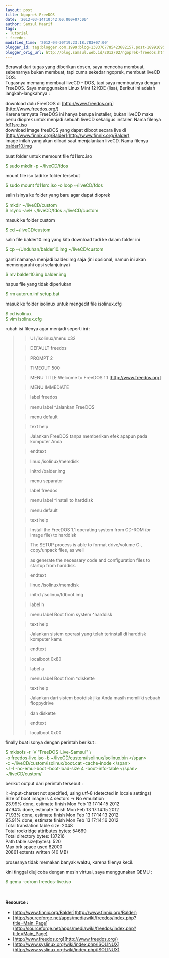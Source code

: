 ```yaml
---
layout: post
title: Ngoprek FreeDOS
date: '2012-03-14T10:42:00.000+07:00'
author: Samsul Maarif
tags:
- Tutorial
- freedos
modified_time: '2012-04-30T19:23:18.783+07:00'
blogger_id: tag:blogger.com,1999:blog-1383767785423682157.post-1899169524647644028
blogger_orig_url: http://blog.samsul.web.id/2012/02/ngoprek-freedos.html
---
```


Berawal dari tugas yang diberikan dosen, saya mencoba membuat, sebenarnya bukan membuat, tapi cuma sekedar ngoprek, membuat liveCD DOS.  
Tugasnya memang membuat liveCD - DOS, tapi saya membuatnya dengan FreeDOS. Saya menggunakan Linux Mint 12 KDE (lisa), Berikut ini adalah langkah-langkahnya :

download dulu FreeDOS di [http://www.freedos.org](http://www.freedos.org/)  
Karena ternyata FreeDOS ini hanya berupa installer, bukan liveCD maka perlu dioprek untuk menjadi sebuah liveCD sekaligus instaler. Nama filenya [fd11src.iso](http://www.freedos.org/freedos/files/download/fd11src.iso)  
download image freeDOS yang dapat diboot secara live di [http://www.finnix.org/Balder](http://www.finnix.org/Balder)  
image inilah yang akan diload saat menjalankan liveCD. Nama filenya [balder10.img](http://www.finnix.org/files/balder10.img)

buat folder untuk memount file fd11src.iso

<span style="color: #38761d;">$ sudo mkdir -p ~/liveCD/fdos</span>

mount file iso tadi ke folder tersebut

<span style="color: #38761d;">$ sudo mount fd11src.iso -o loop ~/liveCD/fdos</span>

salin isinya ke folder yang baru agar dapat dioprek

<span style="color: #38761d;">$ mkdir ~/liveCD/custom</span>  
<span style="color: #38761d;">$ rsync -avH ~/liveCD/fdos ~/liveCD/custom</span>

masuk ke folder custom

<span style="color: #38761d;">$ cd ~/liveCD/custom</span>

salin file balder10.img yang kita download tadi ke dalam folder ini

<span style="color: #38761d;">$ cp ~/Unduhan/balder10.img ~/liveCD/custom</span>

ganti namanya menjadi balder.img saja (ini opsional, namun ini akan memengaruhi opsi selanjutnya)

<span style="color: #38761d;">$ mv balder10.img balder.img</span>

hapus file yang tidak diperlukan

<span style="color: #38761d;">$ rm autorun.inf setup.bat</span>

masuk ke folder isolinux untuk mengedit file isolinux.cfg

<span style="color: #38761d;">$ cd isolinux</span>  
<span style="color: #38761d;">$ vim isolinux.cfg</span>

rubah isi filenya agar menjadi seperti ini :

> > UI /isolinux/menu.c32
> 
> > DEFAULT freedos
> 
> > PROMPT 2
> 
> > TIMEOUT 500
> 
> > MENU TITLE Welcome to FreeDOS 1.1 [http://www.freedos.org]
> 
> > MENU IMMEDIATE
> 
> > label freedos
> 
> > menu label ^Jalankan FreeDOS
> 
> > menu default
> 
> > text help
> 
> > Jalankan FreeDOS tanpa memberikan efek apapun pada komputer Anda
> 
> > endtext
> 
> > linux /isolinux/memdisk
> 
> > initrd /balder.img
> 
> > menu separator
> 
> > label freedos
> 
> > menu label ^Install to harddisk
> 
> > menu default
> 
> > text help
> 
> > Install the FreeDOS 1.1 operating system from CD-ROM (or image file) to harddisk
> 
> > The SETUP process is able to format drive/volume C:, copy/unpack files, as well
> 
> > as generate the necessary code and configuration files to startup from harddisk.
> 
> > endtext
> 
> > linux /isolinux/memdisk
> 
> > initrd /isolinux/fdboot.img
> 
> > label h
> 
> > menu label Boot from system ^harddisk
> 
> > text help
> 
> > Jalankan sistem operasi yang telah terinstall di harddisk komputer kamu
> 
> > endtext
> 
> > localboot 0x80
> 
> > label a
> 
> > menu label Boot from ^diskette
> 
> > text help
> 
> > Jalankan dari sistem bootdisk jika Anda masih memiliki sebuah floppydrive
> 
> > dan diskette
> 
> > endtext
> 
> > localboot 0x00

finally buat isonya dengan perintah berikut :

<span style="color: #38761d;">$ mkisofs -r -V "FreeDOS-Live-Samsul" \ </span>  
<span style="color: #38761d;">-o freedos-live.iso -b ~/liveCD/custom/isolinux/isolinux.bin \</span>  
<span style="color: #38761d;">-c ~/liveCD/custom/isolinux/boot.cat -cache-inode \</span>  
<span style="color: #38761d;">-J -l -no-emul-boot -boot-load-size 4 -boot-info-table \</span>  
<span style="color: #38761d;">~/liveCD/custom/</span>

berikut output dari perintah tersebut :

I: -input-charset not specified, using utf-8 (detected in locale settings)  
Size of boot image is 4 sectors -> No emulation  
 23.99% done, estimate finish Mon Feb 13 17:14:15 2012  
 47.94% done, estimate finish Mon Feb 13 17:14:15 2012  
 71.93% done, estimate finish Mon Feb 13 17:14:13 2012  
 95.91% done, estimate finish Mon Feb 13 17:14:16 2012  
Total translation table size: 2048  
Total rockridge attributes bytes: 54669  
Total directory bytes: 137216  
Path table size(bytes): 520  
Max brk space used 82000  
20861 extents written (40 MB)

prosesnya tidak memakan banyak waktu, karena filenya kecil.

kini tinggal diujicoba dengan mesin virtual, saya menggunakan QEMU :

<span style="color: #38761d;">$ qemu -cdrom freedos-live.iso</span>

**<span style="color: #cc0000; font-size: large;">  
</span>**

**Resource :**

*   [http://www.finnix.org/Balder](http://www.finnix.org/Balder)
*   [http://sourceforge.net/apps/mediawiki/freedos/index.php?title=Main_Page](http://sourceforge.net/apps/mediawiki/freedos/index.php?title=Main_Page)
*   [http://www.freedos.org](http://www.freedos.org/)
*   [http://www.syslinux.org/wiki/index.php/ISOLINUX](http://www.syslinux.org/wiki/index.php/ISOLINUX)
